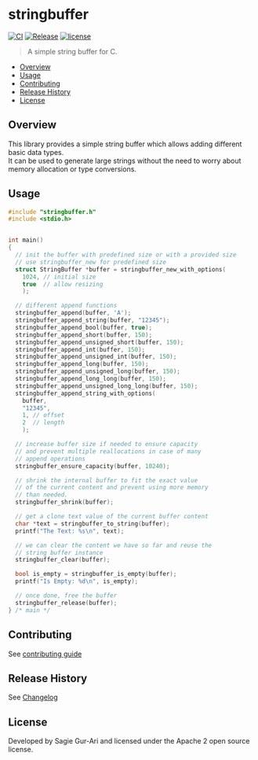 # stringbuffer

[![CI](https://github.com/sagiegurari/c_string_buffer/workflows/CI/badge.svg?branch=master)](https://github.com/sagiegurari/c_string_buffer/actions)
[![Release](https://img.shields.io/github/v/release/sagiegurari/c_string_buffer)](https://github.com/sagiegurari/c_string_buffer/releases)
[![license](https://img.shields.io/github/license/sagiegurari/c_string_buffer)](https://github.com/sagiegurari/c_string_buffer/blob/master/LICENSE)

> A simple string buffer for C.

* [Overview](#overview)
* [Usage](#usage)
* [Contributing](.github/CONTRIBUTING.md)
* [Release History](CHANGELOG.md)
* [License](#license)

<a name="overview"></a>
## Overview
This library provides a simple string buffer which allows adding different basic data types.<br>
It can be used to generate large strings without the need to worry about memory allocation or type conversions.

<a name="usage"></a>
## Usage

```c
#include "stringbuffer.h"
#include <stdio.h>


int main()
{
  // init the buffer with predefined size or with a provided size
  // use stringbuffer_new for predefined size
  struct StringBuffer *buffer = stringbuffer_new_with_options(
    1024, // initial size
    true  // allow resizing
    );

  // different append functions
  stringbuffer_append(buffer, 'A');
  stringbuffer_append_string(buffer, "12345");
  stringbuffer_append_bool(buffer, true);
  stringbuffer_append_short(buffer, 150);
  stringbuffer_append_unsigned_short(buffer, 150);
  stringbuffer_append_int(buffer, 150);
  stringbuffer_append_unsigned_int(buffer, 150);
  stringbuffer_append_long(buffer, 150);
  stringbuffer_append_unsigned_long(buffer, 150);
  stringbuffer_append_long_long(buffer, 150);
  stringbuffer_append_unsigned_long_long(buffer, 150);
  stringbuffer_append_string_with_options(
    buffer,
    "12345",
    1, // offset
    2  // length
    );

  // increase buffer size if needed to ensure capacity
  // and prevent multiple reallocations in case of many
  // append operations
  stringbuffer_ensure_capacity(buffer, 10240);

  // shrink the internal buffer to fit the exact value
  // of the current content and prevent using more memory
  // than needed.
  stringbuffer_shrink(buffer);

  // get a clone text value of the current buffer content
  char *text = stringbuffer_to_string(buffer);
  printf("The Text: %s\n", text);

  // we can clear the content we have so far and reuse the
  // string buffer instance
  stringbuffer_clear(buffer);

  bool is_empty = stringbuffer_is_empty(buffer);
  printf("Is Empty: %d\n", is_empty);

  // once done, free the buffer
  stringbuffer_release(buffer);
} /* main */
```

## Contributing
See [contributing guide](.github/CONTRIBUTING.md)

<a name="history"></a>
## Release History

See [Changelog](CHANGELOG.md)

<a name="license"></a>
## License
Developed by Sagie Gur-Ari and licensed under the Apache 2 open source license.
